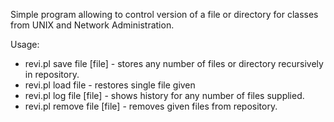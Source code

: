Simple program allowing to control version of a file or directory for classes from UNIX and Network Administration.

Usage:

- revi.pl save file [file] - stores any number of files or directory recursively in repository.
- revi.pl load file - restores single file given
- revi.pl log file [file] - shows history for any number of files supplied.
- revi.pl remove file [file] - removes given files from repository.
